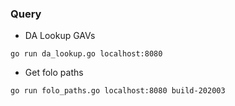 ### Query

- DA Lookup GAVs

````
go run da_lookup.go localhost:8080
````

- Get folo paths

````
go run folo_paths.go localhost:8080 build-202003
````
